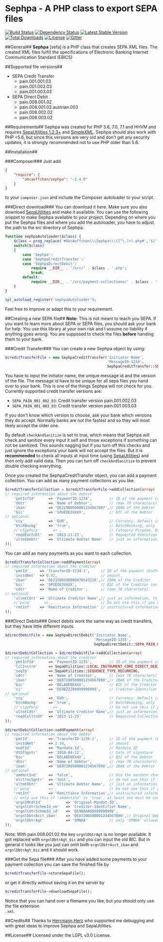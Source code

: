 Sephpa - A PHP class to export SEPA files
===============

[![Build Status](https://travis-ci.org/AbcAeffchen/Sephpa.svg?branch=master)](https://travis-ci.org/AbcAeffchen/Sephpa)
[![Dependency Status](https://www.versioneye.com/php/abcaeffchen:sephpa/badge.svg)](https://www.versioneye.com/php/abcaeffchen:sephpa)
[![Latest Stable Version](https://poser.pugx.org/abcaeffchen/sephpa/v/stable.svg)](https://packagist.org/packages/abcaeffchen/sephpa) 
[![Total Downloads](https://poser.pugx.org/abcaeffchen/sephpa/downloads.svg)](https://packagist.org/packages/abcaeffchen/sephpa) 
[![License](https://poser.pugx.org/abcaeffchen/sephpa/license.svg)](https://packagist.org/packages/abcaeffchen/sephpa)
[![Gitter](https://badges.gitter.im/Join%20Chat.svg)](https://gitter.im/AbcAeffchen/Sephpa?utm_source=badge&utm_medium=badge&utm_campaign=pr-badge)

##General##
**Sephpa** [sefa] is a PHP class that creates SEPA XML files. The created XML files fulfill
the specifications of Electronic Banking Internet Communication Standard (EBICS)

##Supported file versions##
- SEPA Credit Transfer
    - pain.001.001.03
    - pain.001.002.03
    - pain.001.003.03
- SEPA Direct Debit
    - pain.008.001.02
    - pain.008.001.02.austrian.003
    - pain.008.002.02
    - pain.008.003.02

##Requirements##
Sephpa was created for PHP 5.6, 7.0, 7.1 and HHVM and requires [SepaUtilities 1.2.3+](https://github.com/AbcAeffchen/SepaUtilities) and [SimpleXML](http://php.net/manual/en/book.simplexml.php).
Sephpa should also work with PHP <5.6, but since this versions are very old and don't get
any security updates, it is strongly recommended not to use PHP older than 5.6.

##Installation##

###Composer###
Just add

```json
{
    "require": {
        "abcaeffchen/sephpa": "~1.4.0"
    }
}
```

to your `composer.json` and include the Composer autoloader to your script.

###Direct download###
You can download it here. Make sure you also download [SepaUtilities](https://github.com/AbcAeffchen/SepaUtilities) 
and make it available. You can use the following snippet to make Sephpa available to your project. 
Depending on where you put the Sephpa files and where you add the autoloader, you have to adjust
the path to the src directory of Sephpa.

```php
function sephpaAutoloader($class) {
    $class = preg_replace('#AbcAeffchen\\\Sephpa\\\([^\.]+).php#','$1',$class);
    switch($class)
    {
        case 'Sephpa':
        case 'SephpaCreditTransfer':
        case 'SephpaDirectDebit':
            require __DIR__ . '/src/' . $class . '.php';
            break;
        default:
            require __DIR__ . '/src/payment-collections/' . $class . '.php';
    }
}

spl_autoload_register('sephpaAutoloader');
```

Feel free to improve or adapt this to your requirement.

##Creating a new SEPA file##
**Note:** This is not meant to teach you SEPA. If you want to learn more about SEPA or SEPA files,
you should ask your bank for help. You use this library at your own risk and I assume no liability
if anything goes wrong. You are supposed to check the files **before** handing them to your bank.

###Credit Transfer###
You can create a new Sephpa object by using:

```php
$creditTransferFile = new SephpaCreditTransfer('Initiator Name',
                                               'MessageID-1234', 
                                               SephpaCreditTransfer::SEPA_PAIN_001_002_03);
```

You have to input the initiator name, the unique message id and the version of the file. The message
id have to be unique for all sepa files you hand over to your bank. This is one of the things Sephpa
will not check for you. Currently supported credit transfer versions are:

- `SEPA_PAIN_001_002_03`: Credit transfer version pain.001.002.03
- `SEPA_PAIN_001_003_03`: Credit transfer version pain.001.003.03

If you don't know which version to choose, ask your bank which versions they do accept. Normally
banks are not the fastest and so they will most likely accept the older one.

By default `checkAndSanitize` is set to true, which means that Sephpa will check and sanitize every
input it self and throw exceptions if something can not be sanitized. This sounds nagging but if
you turn off this checks and just ignore the exceptions your bank will not accept the files.
But it is **recommended** to check all inputs at input time (using [SepaUtilities](https://github.com/AbcAeffchen/SepaUtilities))
and then only add valid data. Then you can turn off `checkAndSanitize` to prevent double checking everything.

Once you created the SephpaCreditTransfer object, you can add a payment collection. You can add 
as many payment collections as you like.

```php
$creditTransferCollection = $creditTransferFile->addCollection(array(
// required information about the debtor
    'pmtInfId'      => 'PaymentID-1234',        // ID of the payment collection
    'dbtr'          => 'Name of Debtor',        // (max 70 characters)
    'iban'          => 'DE21500500001234567897',// IBAN of the Debtor
    'bic'           => 'SPUEDE2UXXX',           // BIC of the Debtor
// optional
    'ccy'           => 'EUR',                   // Currency. Default is 'EUR'
    'btchBookg'     => 'true',                  // BatchBooking, only 'true' or 'false'
    //'ctgyPurp'      => ,                      // Category Purpose. Do not use this if you do not know how. For further information read the SEPA documentation
    'reqdExctnDt'   => '2013-11-25',            // Requested Execution Date: YYYY-MM-DD
    'ultmtDebtr'    => 'Ultimate Debtor Name'   // just an information, this do not affect the payment (max 70 characters)
));
```

You can add as many payments as you want to each collection.

```php
$creditTransferCollection->addPayment(array(
// required information about the creditor
    'pmtId'     => 'TransferID-1234-1',     // ID of the payment (EndToEndId)
    'instdAmt'  => 0.42,                    // amount,
    'iban'      => 'DE21500500009876543210',// IBAN of the Creditor
    'bic'       => 'SPUEDE2UXXX',           // BIC of the Creditor (only required for pain.001.002.03)
    'cdtr'      => 'Name of Creditor',      // (max 70 characters)
// optional
    'ultmtCdrt' => 'Ultimate Creditor Name',// just an information, this do not affect the payment (max 70 characters)
    //'purp'      => ,                      // Do not use this if you do not know how. For further information read the SEPA documentation
    'rmtInf'    => 'Remittance Information' // unstructured information about the remittance (max 140 characters)
));
```

###Direct Debits###
Direct debits work the same way as credit transfers, but they have little different inputs.

```php
$directDebitFile = new SephpaDirectDebit('Initiator Name', 
                                         'MessageID-1235', 
                                         SephpaDirectDebit::SEPA_PAIN_008_002_02);

$directDebitCollection = $directDebitFile->addCollection(array(
// required information about the creditor
    'pmtInfId'      => 'PaymentID-1235',        // ID of the payment collection
    'lclInstrm'     => SepaUtilities::LOCAL_INSTRUMENT_CORE_DIRECT_DEBIT,
    'seqTp'         => SepaUtilities::SEQUENCE_TYPE_RECURRING,
    'cdtr'          => 'Name of Creditor',      // (max 70 characters)
    'iban'          => 'DE87200500001234567890',// IBAN of the Creditor
    'bic'           => 'BELADEBEXXX',           // BIC of the Creditor
    'ci'            => 'DE98ZZZ09999999999',    // Creditor-Identifier
// optional
    'ccy'           => 'EUR',                   // Currency. Default is 'EUR'
    'btchBookg'     => 'true',                  // BatchBooking, only 'true' or 'false'
    //'ctgyPurp'      => ,                      // Do not use this if you not know how. For further information read the SEPA documentation
    'ultmtCdtr'     => 'Ultimate Creditor Name',// just an information, this do not affect the payment (max 70 characters)
    'reqdColltnDt'  => '2013-11-25'             // Requested Collection Date: YYYY-MM-DD
));
                    
$directDebitCollection->addPayment(array(
// required information about the debtor
    'pmtId'         => 'TransferID-1235-1',     // ID of the payment (EndToEndId)
    'instdAmt'      => 2.34,                    // amount
    'mndtId'        => 'Mandate-Id',            // Mandate ID
    'dtOfSgntr'     => '2010-04-12',            // Date of signature
    'bic'           => 'BELADEBEXXX',           // BIC of the Debtor
    'dbtr'          => 'Name of Debtor',        // (max 70 characters)
    'iban'          => 'DE87200500001234567890',// IBAN of the Debtor
// optional
    'amdmntInd'     => 'false',                 // Did the mandate change
    'elctrncSgntr'  => 'test',                  // do not use this if there is a paper-based mandate
    'ultmtDbtr'     => 'Ultimate Debtor Name',  // just an information, this do not affect the payment (max 70 characters)
    //'purp'        => ,                        // Do not use this if you not know how. For further information read the SEPA documentation
    'rmtInf'        => 'Remittance Information',// unstructured information about the remittance (max 140 characters)
    // only use this if 'amdmntInd' is 'true'. at least one must be used
    'orgnlMndtId'           => 'Original-Mandat-ID',
    'orgnlCdtrSchmeId_nm'   => 'Creditor-Identifier Name',
    'orgnlCdtrSchmeId_id'   => 'DE98AAA09999999999',
    'orgnlDbtrAcct_iban'    => 'DE87200500001234567890',// Original Debtor Account
    'orgnlDbtrAgt'          => 'SMNDA'          // only 'SMNDA' allowed if used
));
```

Note: With pain.008.001.02 the key `orgnlDbtrAgt` is no longer available. It got replaced with 
`orgnlDbtrAgt_bic` and you can input the old BIC. But in general it looks like you just can omit
both `orgnlDbtrAcct_iban` and `orgnlDbtrAgt_bic` and it should work.

###Get the Sepa file###
After you have added some payments to your payment collection you can save the finished file by

```php
$creditTransferFile->storeSepaFile();
```

or get it directly without saving it on the server by

```php
$creditTransferFile->downloadSepaFile();
```

Notice that you can hand over a filename you like, but you should only use the file extension  
`.xml`.

##Credits##
Thanks to [Herrmann Herz](https://github.com/Heart1010) who supported me debugging and with great 
ideas to improve Sephpa and SepaUtilities.

##License##
Licensed under the LGPL v3.0 License.
